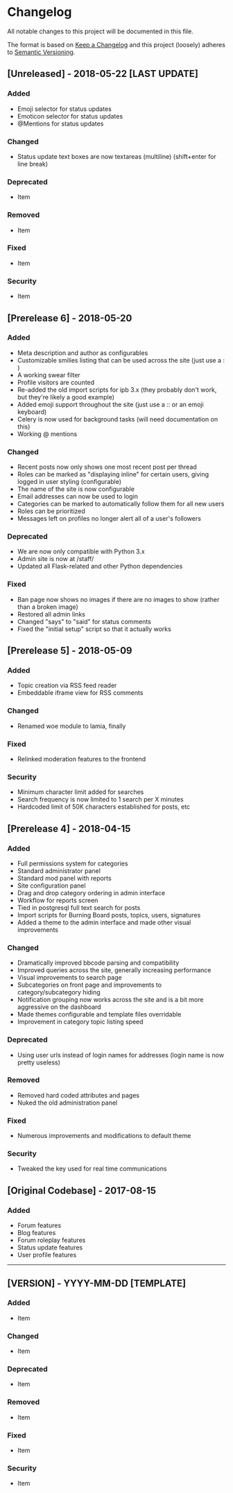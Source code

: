 # Changelog
All notable changes to this project will be documented in this file.

The format is based on [Keep a Changelog](http://keepachangelog.com/en/1.0.0/)
and this project (loosely) adheres to [Semantic Versioning](http://semver.org/spec/v2.0.0.html).


## [Unreleased] - 2018-05-22 [LAST UPDATE]
### Added
- Emoji selector for status updates
- Emoticon selector for status updates
- @Mentions for status updates

### Changed
- Status update text boxes are now textareas (multiline) (shift+enter for line break)

### Deprecated
- Item

### Removed
- Item

### Fixed
- Item

### Security
- Item

## [Prerelease 6] - 2018-05-20
### Added
- Meta description and author as configurables
- Customizable smilies listing that can be used across the site (just use a : )
- A working swear filter
- Profile visitors are counted
- Re-added the old import scripts for ipb 3.x (they probably don't work, but they're likely a good example)
- Added emoji support throughout the site (just use a :: or an emoji keyboard)
- Celery is now used for background tasks (will need documentation on this)
- Working @ mentions

### Changed
- Recent posts now only shows one most recent post per thread
- Roles can be marked as "displaying inline" for certain users, giving logged in user styling (configurable)
- The name of the site is now configurable
- Email addresses can now be used to login
- Categories can be marked to automatically follow them for all new users
- Roles can be prioritized
- Messages left on profiles no longer alert all of a user's followers

### Deprecated
- We are now only compatible with Python 3.x
- Admin site is now at /staff/
- Updated all Flask-related and other Python dependencies

### Fixed
- Ban page now shows no images if there are no images to show (rather than a broken image)
- Restored all admin links
- Changed "says" to "said" for status comments
- Fixed the "initial setup" script so that it actually works

## [Prerelease 5] - 2018-05-09
### Added
- Topic creation via RSS feed reader
- Embeddable iframe view for RSS comments

### Changed
- Renamed woe module to lamia, finally

### Fixed
- Relinked moderation features to the frontend

### Security
- Minimum character limit added for searches
- Search frequency is now limited to 1 search per X minutes
- Hardcoded limit of 50K characters established for posts, etc

## [Prerelease 4] - 2018-04-15
### Added
- Full permissions system for categories
- Standard administrator panel
- Standard mod panel with reports
- Site configuration panel
- Drag and drop category ordering in admin interface
- Workflow for reports screen
- Tied in postgresql full text search for posts
- Import scripts for Burning Board posts, topics, users, signatures
- Added a theme to the admin interface and made other visual improvements

### Changed
- Dramatically improved bbcode parsing and compatibility
- Improved queries across the site, generally increasing performance
- Visual improvements to search page
- Subcategories on front page and improvements to category/subcategory hiding
- Notification grouping now works across the site and is a bit more aggressive on the dashboard
- Made themes configurable and template files overridable
- Improvement in category topic listing speed

### Deprecated
- Using user urls instead of login names for addresses (login name is now pretty useless)

### Removed
- Removed hard coded attributes and pages
- Nuked the old administration panel

### Fixed
- Numerous improvements and modifications to default theme

### Security
- Tweaked the key used for real time communications

## [Original Codebase] - 2017-08-15
### Added
- Forum features
- Blog features
- Forum roleplay features
- Status update features
- User profile features

-------

## [VERSION] - YYYY-MM-DD [TEMPLATE]
### Added
- Item

### Changed
- Item

### Deprecated
- Item

### Removed
- Item

### Fixed
- Item

### Security
- Item
